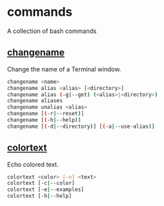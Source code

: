 # commands

A collection of bash commands

## [changename](http://htmlpreview.github.io/?https://raw.githubusercontent.com/Brickstertwo/commands/master/man/man1/changename.1.html)

Change the name of a Terminal window.

```bash
changename <name>
changename alias <alias> [<directory>]
changename alias (-g|--get) (<alias>|<directory>)
changename aliases
changename unalias <alias>
changename [(-r|--reset)]
changename [(-h|--help)]
changename [(-d|--directory)] [(-a|--use-alias)]
```

## [colortext](http://htmlpreview.github.io/?https://raw.githubusercontent.com/Brickstertwo/commands/master/man/man1/colortext.1.html)

Echo colored text.

```bash
colortext <color> [-n] <text>
colortext [-c|--color]
colortext [-e|--examples]
colortext [-h|--help]
```
